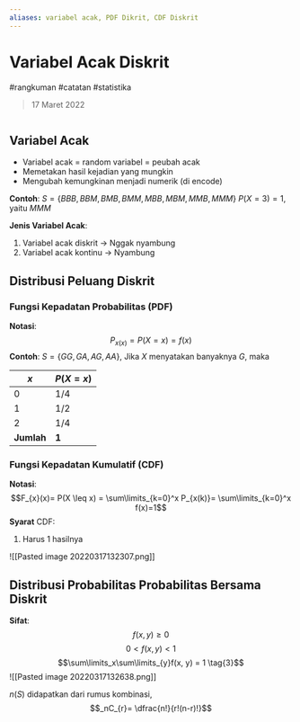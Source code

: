 ```yaml
---
aliases: variabel acak, PDF Dikrit, CDF Diskrit 
---
```

# Variabel Acak Diskrit
#rangkuman #catatan #statistika 
> 17 Maret 2022
```toc
```
## Variabel Acak
- Variabel acak = random variabel = peubah acak
- Memetakan hasil kejadian yang mungkin
- Mengubah kemungkinan menjadi numerik (di encode)

**Contoh**:
$S = \{BBB, BBM, BMB, BMM, MBB, MBM, MMB, MMM\}$
$P(X = 3) = 1$, yaitu $MMM$

**Jenis Variabel Acak**:
1. Variabel acak diskrit -> Nggak nyambung
2. Variabel acak kontinu -> Nyambung

## Distribusi Peluang Diskrit
### Fungsi Kepadatan Probabilitas (PDF)
**Notasi**:
$$P_{x(x)}= P(X = x) = f(x)$$
**Contoh**:
$S=\{GG, GA, AG, AA\}$, Jika $X$ menyatakan banyaknya $G$, maka

| $x$      | $P(X=x)$  |
| ------ | -------- |
| 0      | 1/4      |
| 1      | 1/2      |
| 2      | 1/4      |
| **Jumlah** | **1**        |

### Fungsi Kepadatan Kumulatif (CDF)
**Notasi**:
$$F_{x}(x)= P(X \leq x) = \sum\limits_{k=0}^x P_{x(k)}= \sum\limits_{k=0}^x f(x)=1$$
**Syarat** CDF:
1. Harus 1 hasilnya

![[Pasted image 20220317132307.png]]

## Distribusi Probabilitas Probabilitas Bersama Diskrit
**Sifat**:
$$f(x, y) \geq 0 \tag{1}$$
$$0 < f(x, y) < 1 \tag{2}$$
$$\sum\limits_x\sum\limits_{y}f(x, y) = 1 \tag{3}$$
![[Pasted image 20220317132638.png]]

$n(S)$ didapatkan dari rumus kombinasi,
$$_nC_{r}= \dfrac{n!}{r!(n-r)!}$$